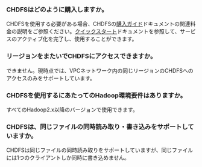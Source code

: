 ### CHDFSはどのように購入しますか。
CHDFSを使用する必要がある場合、CHDFSの[購入ガイド](https://intl.cloud.tencent.com/document/product/1106/41955)ドキュメントの関連料金の説明をご参照ください。[クイックスタート](https://intl.cloud.tencent.com/document/product/1106/41956)ドキュメントを参照して、サービスのアクティブ化を完了し、使用することができます。


### リージョンをまたいでCHDFSにアクセスできますか。
できません。現時点では、VPCネットワーク内の同じリージョンのCHDFSへのアクセスのみをサポートしています。

### CHDFSを使用するにあたってのHadoop環境要件はありますか。
すべてのHadoop2.x以降のバージョンで使用できます。

### CHDFSは、同じファイルの同時読み取り・書き込みをサポートしていますか。
CHDFSは同じファイルの同時読み取りをサポートしていますが、同じファイルには1つのクライアントしか同時に書き込めません。



